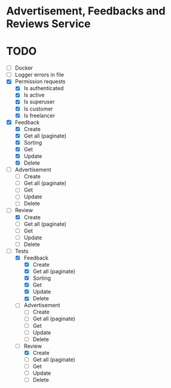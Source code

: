 # Advertisement, Feedbacks and Reviews Service

# TODO

- [ ] Docker
- [ ] Logger errors in file
- [x] Permission requests
    - [x] Is authenticated
    - [x] Is active
    - [x] Is superuser
    - [x] Is customer
    - [x] Is freelancer
- [x] Feedback
    - [x] Create
    - [x] Get all (paginate)
    - [x] Sorting
    - [x] Get
    - [x] Update
    - [x] Delete
- [ ] Advertisement
    - [ ] Create
    - [ ] Get all (paginate)
    - [ ] Get
    - [ ] Update
    - [ ] Delete
- [ ] Review
    - [x] Create
    - [ ] Get all (paginate)
    - [ ] Get
    - [ ] Update
    - [ ] Delete
- [ ] Tests
    - [x] Feedback
        - [x] Create
        - [x] Get all (paginate)
        - [x] Sorting
        - [x] Get
        - [x] Update
        - [x] Delete
    - [ ] Advertisement
        - [ ] Create
        - [ ] Get all (paginate)
        - [ ] Get
        - [ ] Update
        - [ ] Delete
    - [ ] Review
        - [x] Create
        - [ ] Get all (paginate)
        - [ ] Get
        - [ ] Update
        - [ ] Delete
